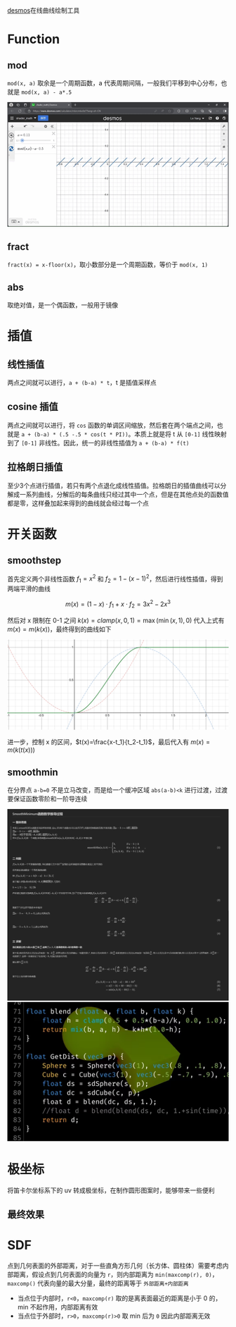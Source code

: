 <a href="https://www.desmos.com/calculator?lang=zh-CN">desmos</a>在线曲线绘制工具

# Function

## mod

`mod(x, a)` 取余是一个周期函数，a 代表周期间隔，一般我们平移到中心分布，也就是 `mod(x, a) - a*.5`

![mod](./imgs/mod.gif)

## fract 

`fract(x) = x-floor(x)`，取小数部分是一个周期函数，等价于 `mod(x, 1)` 

## abs

取绝对值，是一个偶函数，一般用于镜像

# 插值

## 线性插值

两点之间就可以进行，`a + (b-a) * t`，t 是插值采样点

## cosine 插值

两点之间就可以进行，将 `cos` 函数的单调区间缩放，然后套在两个端点之间，也就是 `a + (b-a) * (.5 -.5 * cos(t * PI))`。本质上就是将 t 从 `[0-1]` 线性映射到了 `[0-1]` 非线性。因此，统一的非线性插值为 `a + (b-a) * f(t)`

## 拉格朗日插值

至少3个点进行插值，若只有两个点退化成线性插值。拉格朗日的插值曲线可以分解成一系列曲线，分解后的每条曲线只经过其中一个点，但是在其他点处的函数值都是零，这样叠加起来得到的曲线就会经过每一个点

# 开关函数

## smoothstep

首先定义两个非线性函数 $f_1 = x^2$ 和 $f_2 = 1-(x-1)^2$，然后进行线性插值，得到两端平滑的曲线

$$
m(x)=\left(1-x\right)\cdot f_1+x\cdot f_2=3x^{2}-2x^{3}
$$

然后对 x 限制在 0-1 之间 $k(x)=clamp(x,0,1)=\max\left(\min\left(x,1\right),0\right)$ 代入上式有 $m(x)=m(k(x))$，最终得到的曲线如下

![smoothstep](./imgs/smoothstep.png)

进一步，控制 x 的区间，$t(x)=\frac{x-t_1}{t_2-t_1}$，最后代入有 $m(x)=m(k(t(x)))$

## smoothmin

在分界点 `a-b=0` 不是立马改变，而是给一个缓冲区域 `abs(a-b)<k` 进行过渡，过渡要保证函数零阶和一阶导连续

![smoothmin](./imgs/smoothmin.png)
![smoothmin-code](./imgs/smoothmin-code.png)

# 极坐标

将笛卡尔坐标系下的 uv 转成极坐标，在制作圆形图案时，能够带来一些便利 

## 最终效果

<canvas class="glslCanvas" data-fragment-url="./src/03-极坐标.frag" width="500" height="500"></canvas>

# SDF

点到几何表面的外部距离，对于一些直角方形几何（长方体、圆柱体）需要考虑内部距离，假设点到几何表面的向量为 `r`，则内部距离为 `min(maxcomp(r), 0)`，`maxcomp()` 代表向量的最大分量，最终的距离等于 `外部距离+内部距离`

- 当点位于内部时，`r<0`，`maxcomp(r)` 取的是离表面最近的距离是小于 0 的，min 不起作用，内部距离有效
- 当点位于外部时，`r>0`，`maxcomp(r)>0` 取 min 后为 `0` 因此内部距离无效